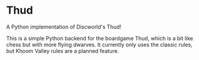 # Thud
A Python implementation of Discworld's Thud!

This is a simple Python backend for the boardgame Thud, which is a bit like chess but with more flying dwarves. 
It currently only uses the classic rules, but Khoom Valley rules are a planned feature.
